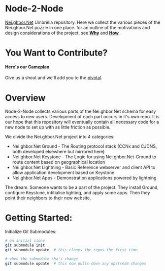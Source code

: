 Node-2-Node
===========

[Nei.ghbor.Net](http://Nei.ghbor.Net) Umbrella repository. Here we collect the various pieces of the Nei.ghbor.Net puzzle in one place.
for an outline of the motivations and design considerations of the project, see **[Why](http://Nei.ghbor.Net/main/why/)** and **[How](http://nei.ghbor.net/main/how/)**

You Want to Contribute?
=======================

#### Here's our [Gameplan](https://www.pivotaltracker.com/s/projects/834121)

Give us a shout and we'll add you to the [pivotal](https://www.pivotaltracker.com/s/projects/834121).

Overview
========

Node-2-Node collects various parts of the Nei.ghbor.Net schema for easy access to new users. Development of each part occurs in it's own repo.
It is our hope that this repository will eventually contain all necessary code for a new node to set up with as little friction as possible.

We divide the Nei.ghbor.Net project into 4 categories:

* Nei.ghbor.Net Ground - The Routing protocol stack (CCNx and CJDNS, both developed elsewhere but mirrored here)
* Nei.ghbor.Net Keystone - The Logic for using Nei.ghbor.Net-Ground to route content based on geographical location
* Nei.ghbor.Net Lightning - Basic Reference webserver and client API to allow application development based on Keystone
* Nei.ghbor.Net Apps - Demonstration applications powered by lightning

The dream: Someone wants to be a part of the project. They install Ground, configure Keystone, intitialise lighting, and apply some apps. Then they point their neighbors to their new website.

Getting Started:
================

Initialize Git Submodules:

```bash
# on initial clone
git submodule init
git submodule update  # this clones the repos the first time

# when the submodule sha's change
git submodule update  # this now pulls down any upstream changes
```
